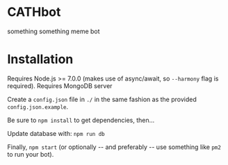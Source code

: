 # CATHbot
something something meme bot

# Installation
Requires Node.js >= 7.0.0 (makes use of async/await, so `--harmony` flag is required). 
Requires MongoDB server

Create a `config.json` file in `./` in the same fashion as the provided `config.json.example`.

Be sure to `npm install` to get dependencies, then...

Update database with:
`npm run db`

Finally,
`npm start` (or optionally -- and preferably -- use something like `pm2` to run your bot).
